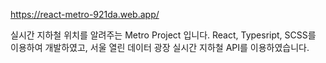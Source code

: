https://react-metro-921da.web.app/

실시간 지하철 위치를 알려주는 Metro Project 입니다.
React, Typesript, SCSS를 이용하여 개발하였고,
서울 열린 데이터 광장 실시간 지하철 API를 이용하였습니다.
